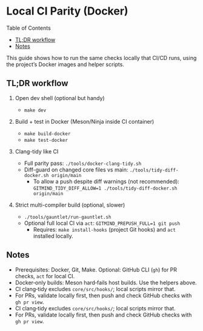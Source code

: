 # Local CI Parity (Docker)

Table of Contents

- [TL;DR workflow](#tldr-workflow)
- [Notes](#notes)

This guide shows how to run the same checks locally that CI/CD runs, using the project’s Docker images and helper scripts.


## TL;DR workflow

1) Open dev shell (optional but handy)
   - `make dev`

2) Build + test in Docker (Meson/Ninja inside CI container)
   - `make build-docker`
   - `make test-docker`
3) Clang-tidy like CI
   - Full parity pass: `./tools/docker-clang-tidy.sh`
   - Diff-guard on changed core files vs main: `./tools/tidy-diff-docker.sh origin/main`
     - To allow a push despite diff warnings (not recommended): `GITMIND_TIDY_DIFF_ALLOW=1 ./tools/tidy-diff-docker.sh origin/main`

4) Strict multi-compiler build (optional, slower)
   - `./tools/gauntlet/run-gauntlet.sh`
   - Optional full local CI via `act`: `GITMIND_PREPUSH_FULL=1 git push`
     - Requires: `make install-hooks` (project Git hooks) and `act` installed locally.
## Notes

- Prerequisites: Docker, Git, Make. Optional: GitHub CLI (`gh`) for PR checks, `act` for local CI.
- Docker‑only builds: Meson hard‑fails host builds. Use the helpers above.
- CI clang‑tidy excludes `core/src/hooks/`; local scripts mirror that.
- For PRs, validate locally first, then push and check GitHub checks with `gh pr view`.
- CI clang‑tidy excludes `core/src/hooks/`; local scripts mirror that.
- For PRs, validate locally first, then push and check GitHub checks with `gh pr view`.
